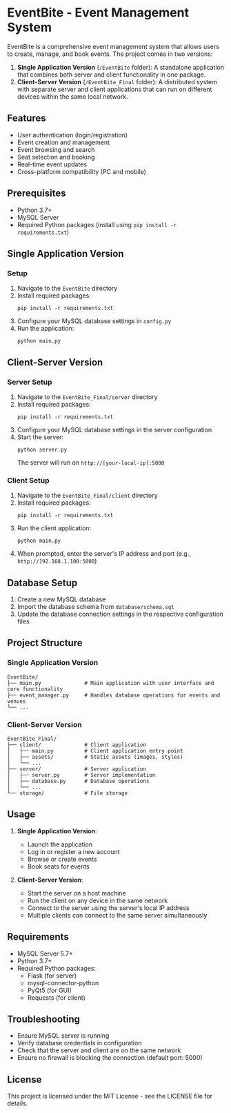 # EventBite - Event Management System

EventBite is a comprehensive event management system that allows users to create, manage, and book events. The project comes in two versions:

1. **Single Application Version** (`/EventBite` folder): A standalone application that combines both server and client functionality in one package.
2. **Client-Server Version** (`/EventBite_Final` folder): A distributed system with separate server and client applications that can run on different devices within the same local network.

## Features

- User authentication (login/registration)
- Event creation and management
- Event browsing and search
- Seat selection and booking
- Real-time event updates
- Cross-platform compatibility (PC and mobile)

## Prerequisites

- Python 3.7+
- MySQL Server
- Required Python packages (install using `pip install -r requirements.txt`)

## Single Application Version

### Setup

1. Navigate to the `EventBite` directory
2. Install required packages:
   ```
   pip install -r requirements.txt
   ```
3. Configure your MySQL database settings in `config.py`
4. Run the application:
   ```
   python main.py
   ```

## Client-Server Version

### Server Setup

1. Navigate to the `EventBite_Final/server` directory
2. Install required packages:
   ```
   pip install -r requirements.txt
   ```
3. Configure your MySQL database settings in the server configuration
4. Start the server:
   ```
   python server.py
   ```
   The server will run on `http://[your-local-ip]:5000`

### Client Setup

1. Navigate to the `EventBite_Final/client` directory
2. Install required packages:
   ```
   pip install -r requirements.txt
   ```
3. Run the client application:
   ```
   python main.py
   ```
4. When prompted, enter the server's IP address and port (e.g., `http://192.168.1.100:5000`)

## Database Setup

1. Create a new MySQL database
2. Import the database schema from `database/schema.sql`
3. Update the database connection settings in the respective configuration files

## Project Structure

### Single Application Version
```
EventBite/
├── main.py              # Main application with user interface and core functionality
├── event_manager.py     # Handles database operations for events and venues
└── ...
```

### Client-Server Version
```
EventBite_Final/
├── client/              # Client application
│   ├── main.py          # Client application entry point
│   ├── assets/          # Static assets (images, styles)
│   └── ...
├── server/              # Server application
│   ├── server.py        # Server implementation
│   ├── database.py      # Database operations
│   └── ...
└── storage/             # File storage
```

## Usage

1. **Single Application Version**:
   - Launch the application
   - Log in or register a new account
   - Browse or create events
   - Book seats for events

2. **Client-Server Version**:
   - Start the server on a host machine
   - Run the client on any device in the same network
   - Connect to the server using the server's local IP address
   - Multiple clients can connect to the same server simultaneously

## Requirements

- MySQL Server 5.7+
- Python 3.7+
- Required Python packages:
  - Flask (for server)
  - mysql-connector-python
  - PyQt5 (for GUI)
  - Requests (for client)

## Troubleshooting

- Ensure MySQL server is running
- Verify database credentials in configuration
- Check that the server and client are on the same network
- Ensure no firewall is blocking the connection (default port: 5000)

## License

This project is licensed under the MIT License - see the LICENSE file for details.

